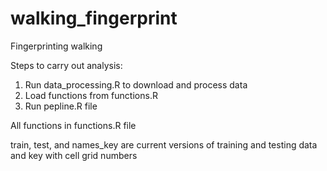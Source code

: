 # walking_fingerprint
Fingerprinting walking 

Steps to carry out analysis: 
1. Run data_processing.R to download and process data
2. Load functions from functions.R
3. Run pepline.R file 

All functions in functions.R file 



train, test, and names_key are current versions of training and testing data and key with cell grid numbers
